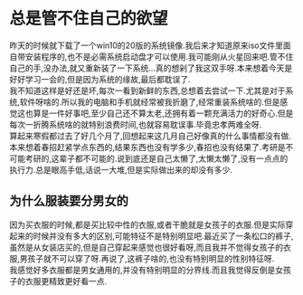 # 总是管不住自己的欲望

昨天的时候就下载了一个win10的20版的系统镜像.我后来才知道原来iso文件里面自带安装程序的,也不是必需系统启动盘才可以使用.我可能刚从火星回来吧.管不住自己的手,没办法,就又重新装了一下系统...真的想剁了我这双手呀.本来想着今天是好好学习一会的,但是因为系统的缘故,最后都耽误了.  
我不知道这样是好还是坏,每次一看到新鲜的东西,总想着去尝试一下.尤其是对于系统,软件呀啥的.所以我的电脑和手机就经常被我折磨了,经常重装系统啥的.但是感觉这也算是一件好事吧,至少自己还不算太老,还拥有着一颗充满活力的好奇心.但是每次一折腾系统啥的就特别浪费时间,也就容易耽误事.毕竟忠孝两难全呀.  
算起来寒假都过去了好几个月了,回想起来这几月自己好像真的什么事情都没有做.本来想着春招赶紧学点东西的,结果东西也没有学多少,春招也没有结果了.考研是不可能考研的,这辈子都不可能的.说到底还是自己太懒了,太懒太懒了,没有一点点的执行力.总是眼高手低,话说一大堆,但是实际做出来的却没有多少.  

## 为什么服装要分男女的

因为买衣服的时候,都是买比较中性的衣服,或者干脆就是女孩子的衣服.但是实际穿起来的时候并没有多大的区别,可能特征不是特别明显吧.最近买了一条松口的裤子,虽然是从女装店买的,但是自己穿起来感觉也很好看呀,而且我并不觉得女孩子的衣服,男孩子就不可以穿了呀.再说了,这裤子啥的,也没有特别明显的性别特征呀.  
我感觉好多衣服都是男女通用的,并没有特别明显的分界线.而且我觉得反倒是女孩子的衣服更精致更好看一点.
